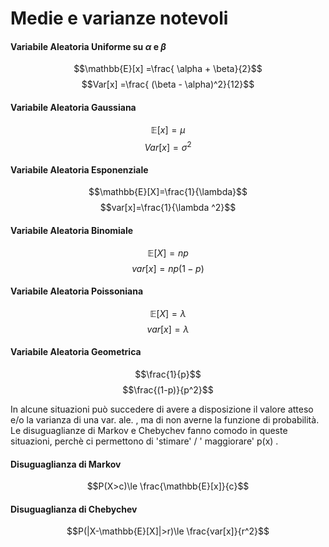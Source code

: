 # Medie e varianze notevoli


#### Variabile Aleatoria Uniforme su $\alpha$ e $\beta$
$$\mathbb{E}[x] =\frac{ \alpha + \beta}{2}$$
$$Var[x] =\frac{ (\beta - \alpha)^2}{12}$$

#### Variabile Aleatoria Gaussiana 
$$\mathbb{E}[x] = \mu$$
$$Var[x] = \sigma ^ 2$$

#### Variabile Aleatoria Esponenziale
$$\mathbb{E}[X]=\frac{1}{\lambda}$$ 
$$var[x]=\frac{1}{\lambda ^2}$$

#### Variabile Aleatoria Binomiale
$$\mathbb{E}[X]=np$$ 
$$var[x]=np(1-p)$$


#### Variabile Aleatoria Poissoniana 
$$\mathbb{E}[X]=\lambda$$ 
$$var[x]=\lambda$$

#### Variabile Aleatoria Geometrica
$$\frac{1}{p}$$
$$\frac{(1-p)}{p^2}$$

In alcune situazioni può succedere di avere a disposizione il valore atteso e/o la varianza di una var. ale. , ma di non averne la funzione di probabilità.  Le disuguaglianze di Markov e Chebychev fanno comodo in queste situazioni, perchè ci permettono di 'stimare' / ' maggiorare' p(x) .

#### Disuguaglianza di Markov
$$P(X>c)\le \frac{\mathbb{E}[x]}{c}$$

#### Disuguaglianza di Chebychev 
$$P(|X-\mathbb{E}[X]|>r)\le \frac{var[x]}{r^2}$$